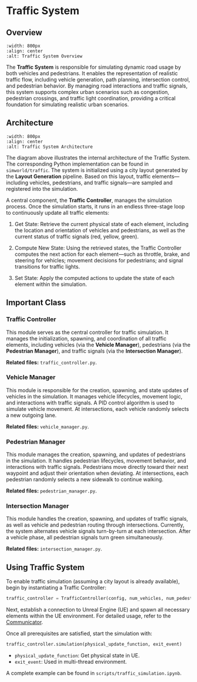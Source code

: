 # Traffic System

## Overview

```{image} ../assets/traffic_system.png
:width: 800px
:align: center
:alt: Traffic System Overview
```

The **Traffic System** is responsible for simulating dynamic road usage by both vehicles and pedestrians. It enables the representation of realistic traffic flow, including vehicle generation, path planning, intersection control, and pedestrian behavior. By managing road interactions and traffic signals, this system supports complex urban scenarios such as congestion, pedestrian crossings, and traffic light coordination, providing a critical foundation for simulating realistic urban scenarios.

## Architecture

```{image} ../assets/traffic_arc.png
:width: 800px
:align: center
:alt: Traffic System Architecture
```

The diagram above illustrates the internal architecture of the Traffic System. The corresponding Python implementation can be found in `simworld/traffic`. The system is initialized using a city layout generated by the **Layout Generation** pipeline. Based on this layout, traffic elements—including vehicles, pedestrians, and traffic signals—are sampled and registered into the simulation.

A central component, the **Traffic Controller**, manages the simulation process. Once the simulation starts, it runs in an endless three-stage loop to continuously update all traffic elements:

1. Get State: Retrieve the current physical state of each element, including the location and orientation of vehicles and pedestrians, as well as the current status of traffic signals (red, yellow, green).

2. Compute New State: Using the retrieved states, the Traffic Controller computes the next action for each element—such as throttle, brake, and steering for vehicles; movement decisions for pedestrians; and signal transitions for traffic lights.

3. Set State: Apply the computed actions to update the state of each element within the simulation.

## Important Class
### Traffic Controller
This module serves as the central controller for traffic simulation. It manages the initialization, spawning, and coordination of all traffic elements, including vehicles (via the **Vehicle Manager**), pedestrians (via the **Pedestrian Manager**), and traffic signals (via the **Intersection Manager**).

**Related files:** `traffic_controller.py`.

### Vehicle Manager
This module is responsible for the creation, spawning, and state updates of vehicles in the simulation. It manages vehicle lifecycles, movement logic, and interactions with traffic signals. A PID control algorithm is used to simulate vehicle movement. At intersections, each vehicle randomly selects a new outgoing lane.

**Related files:** `vehicle_manager.py`.

### Pedestrian Manager
This module manages the creation, spawning, and updates of pedestrians in the simulation. It handles pedestrian lifecycles, movement behavior, and interactions with traffic signals. Pedestrians move directly toward their next waypoint and adjust their orientation when deviating. At intersections, each pedestrian randomly selects a new sidewalk to continue walking.

**Related files:** `pedestrian_manager.py`.

### Intersection Manager
This module handles the creation, spawning, and updates of traffic signals, as well as vehicle and pedestrian routing through intersections. Currently, the system alternates vehicle signals turn-by-turn at each intersection. After a vehicle phase, all pedestrian signals turn green simultaneously.

**Related files:** `intersection_manager.py`.


## Using Traffic System
To enable traffic simulation (assuming a city layout is already available), begin by instantiating a Traffic Controller:
```python
traffic_controller = TrafficController(config, num_vehicles, num_pedestrians, layout_file, seed, dt)
```

Next, establish a connection to Unreal Engine (UE) and spawn all necessary elements within the UE environment. For detailed usage, refer to the [Communicator]({ref}`communicator`).

Once all prerequisites are satisfied, start the simulation with:
```python
traffic_controller.simulation(physical_update_function, exit_event)
```
+ `physical_update_function`: Get physical state in UE.
+ `exit_event`: Used in multi-thread environment.

A complete example can be found in `scripts/traffic_simulation.ipynb`.